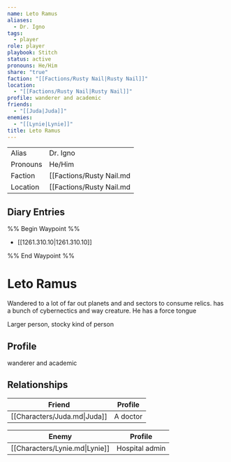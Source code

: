 ```yaml
---
name: Leto Ramus
aliases:
  - Dr. Igno
tags:
  - player
role: player
playbook: Stitch
status: active
pronouns: He/Him
share: "true"
faction: "[[Factions/Rusty Nail|Rusty Nail]]"
location:
  - "[[Factions/Rusty Nail|Rusty Nail]]"
profile: wanderer and academic
friends:
  - "[[Juda|Juda]]"
enemies:
  - "[[Lynie|Lynie]]"
title: Leto Ramus
---
```







|          |                  |
| -------- | ---------------- |
| Alias    | Dr. Igno | 
| Pronouns | He/Him |
| Faction  | [[Factions/Rusty Nail.md|Rusty Nail]]  |
| Location | [[Factions/Rusty Nail.md|Rusty Nail]] |

## Diary Entries

%% Begin Waypoint %%
- [[1261.310.10|1261.310.10]]

%% End Waypoint %%


# Leto Ramus

Wandered to a lot of far out planets and and sectors to consume relics. has a bunch of cybernectics and way creature. He has a force tongue

Larger person, stocky kind of person

## Profile
wanderer and academic

## Relationships

| Friend                       | Profile  |
| ---------------------------- | -------- |
| [[Characters/Juda.md\|Juda]] | A doctor |


| Enemy                          | Profile        |
| ------------------------------ | -------------- |
| [[Characters/Lynie.md\|Lynie]] | Hospital admin |



